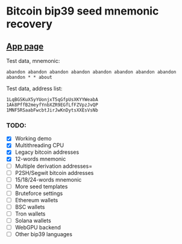 # Bitcoin bip39 seed mnemonic recovery


## [App page](https://georg95.github.io/bip39-brute/index.html)
Test data, mnemonic:
```
abandon abandon abandon abandon abandon abandon abandon abandon abandon * * about
```
Test data, address list:
```
1LqBGSKuX5yYUonjxT5qGfpUsXKYYWeabA
1Ak8PffB2meyfYnbXZR9EGfLfFZVpzJvQP
1MNF5RSaabFwcbtJirJwKnDytsXXEsVsNb
```

### TODO:

- [x] Working demo
- [x] Multithreading CPU
- [x] Legacy bitcoin addresses 
- [x] 12-words mnemonic
- [ ] Multiple derivation addresses=
- [ ] P2SH/Segwit bitcoin addresses 
- [ ] 15/18/24-words mnemonic
- [ ] More seed templates
- [ ] Bruteforce settings
- [ ] Ethereum wallets
- [ ] BSC wallets
- [ ] Tron wallets
- [ ] Solana wallets
- [ ] WebGPU backend
- [ ] Other bip39 languages
